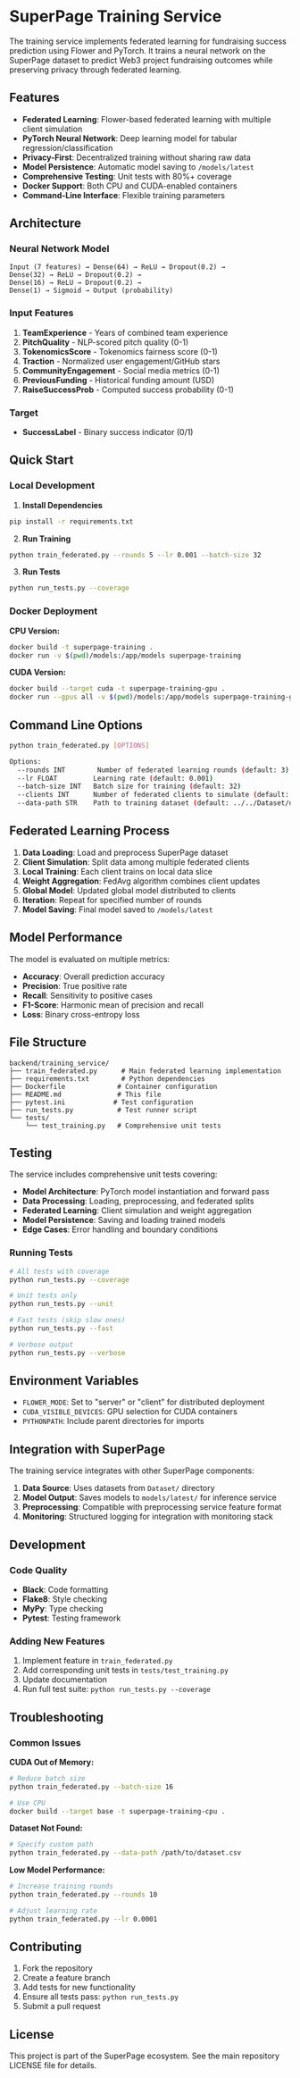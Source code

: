 # SuperPage Training Service

The training service implements federated learning for fundraising success prediction using Flower and PyTorch. It trains a neural network on the SuperPage dataset to predict Web3 project fundraising outcomes while preserving privacy through federated learning.

## Features

- **Federated Learning**: Flower-based federated learning with multiple client simulation
- **PyTorch Neural Network**: Deep learning model for tabular regression/classification
- **Privacy-First**: Decentralized training without sharing raw data
- **Model Persistence**: Automatic model saving to `/models/latest`
- **Comprehensive Testing**: Unit tests with 80%+ coverage
- **Docker Support**: Both CPU and CUDA-enabled containers
- **Command-Line Interface**: Flexible training parameters

## Architecture

### Neural Network Model
```
Input (7 features) → Dense(64) → ReLU → Dropout(0.2) →
Dense(32) → ReLU → Dropout(0.2) →
Dense(16) → ReLU → Dropout(0.2) →
Dense(1) → Sigmoid → Output (probability)
```

### Input Features
1. **TeamExperience** - Years of combined team experience
2. **PitchQuality** - NLP-scored pitch quality (0-1)
3. **TokenomicsScore** - Tokenomics fairness score (0-1)
4. **Traction** - Normalized user engagement/GitHub stars
5. **CommunityEngagement** - Social media metrics (0-1)
6. **PreviousFunding** - Historical funding amount (USD)
7. **RaiseSuccessProb** - Computed success probability (0-1)

### Target
- **SuccessLabel** - Binary success indicator (0/1)

## Quick Start

### Local Development

1. **Install Dependencies**
```bash
pip install -r requirements.txt
```

2. **Run Training**
```bash
python train_federated.py --rounds 5 --lr 0.001 --batch-size 32
```

3. **Run Tests**
```bash
python run_tests.py --coverage
```

### Docker Deployment

**CPU Version:**
```bash
docker build -t superpage-training .
docker run -v $(pwd)/models:/app/models superpage-training
```

**CUDA Version:**
```bash
docker build --target cuda -t superpage-training-gpu .
docker run --gpus all -v $(pwd)/models:/app/models superpage-training-gpu
```

## Command Line Options

```bash
python train_federated.py [OPTIONS]

Options:
  --rounds INT        Number of federated learning rounds (default: 3)
  --lr FLOAT         Learning rate (default: 0.001)
  --batch-size INT   Batch size for training (default: 32)
  --clients INT      Number of federated clients to simulate (default: 3)
  --data-path STR    Path to training dataset (default: ../../Dataset/dummy_dataset_aligned.csv)
```

## Federated Learning Process

1. **Data Loading**: Load and preprocess SuperPage dataset
2. **Client Simulation**: Split data among multiple federated clients
3. **Local Training**: Each client trains on local data slice
4. **Weight Aggregation**: FedAvg algorithm combines client updates
5. **Global Model**: Updated global model distributed to clients
6. **Iteration**: Repeat for specified number of rounds
7. **Model Saving**: Final model saved to `/models/latest`

## Model Performance

The model is evaluated on multiple metrics:
- **Accuracy**: Overall prediction accuracy
- **Precision**: True positive rate
- **Recall**: Sensitivity to positive cases
- **F1-Score**: Harmonic mean of precision and recall
- **Loss**: Binary cross-entropy loss

## File Structure

```
backend/training_service/
├── train_federated.py      # Main federated learning implementation
├── requirements.txt        # Python dependencies
├── Dockerfile             # Container configuration
├── README.md              # This file
├── pytest.ini            # Test configuration
├── run_tests.py           # Test runner script
└── tests/
    └── test_training.py   # Comprehensive unit tests
```

## Testing

The service includes comprehensive unit tests covering:

- **Model Architecture**: PyTorch model instantiation and forward pass
- **Data Processing**: Loading, preprocessing, and federated splits
- **Federated Learning**: Client simulation and weight aggregation
- **Model Persistence**: Saving and loading trained models
- **Edge Cases**: Error handling and boundary conditions

### Running Tests

```bash
# All tests with coverage
python run_tests.py --coverage

# Unit tests only
python run_tests.py --unit

# Fast tests (skip slow ones)
python run_tests.py --fast

# Verbose output
python run_tests.py --verbose
```

## Environment Variables

- `FLOWER_MODE`: Set to "server" or "client" for distributed deployment
- `CUDA_VISIBLE_DEVICES`: GPU selection for CUDA containers
- `PYTHONPATH`: Include parent directories for imports

## Integration with SuperPage

The training service integrates with other SuperPage components:

1. **Data Source**: Uses datasets from `Dataset/` directory
2. **Model Output**: Saves models to `models/latest/` for inference service
3. **Preprocessing**: Compatible with preprocessing service feature format
4. **Monitoring**: Structured logging for integration with monitoring stack

## Development

### Code Quality
- **Black**: Code formatting
- **Flake8**: Style checking
- **MyPy**: Type checking
- **Pytest**: Testing framework

### Adding New Features
1. Implement feature in `train_federated.py`
2. Add corresponding unit tests in `tests/test_training.py`
3. Update documentation
4. Run full test suite: `python run_tests.py --coverage`

## Troubleshooting

### Common Issues

**CUDA Out of Memory:**
```bash
# Reduce batch size
python train_federated.py --batch-size 16

# Use CPU
docker build --target base -t superpage-training-cpu .
```

**Dataset Not Found:**
```bash
# Specify custom path
python train_federated.py --data-path /path/to/dataset.csv
```

**Low Model Performance:**
```bash
# Increase training rounds
python train_federated.py --rounds 10

# Adjust learning rate
python train_federated.py --lr 0.0001
```

## Contributing

1. Fork the repository
2. Create a feature branch
3. Add tests for new functionality
4. Ensure all tests pass: `python run_tests.py`
5. Submit a pull request

## License

This project is part of the SuperPage ecosystem. See the main repository LICENSE file for details.
